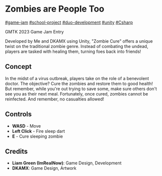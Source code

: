 # Zombies are People Too

[#game-jam](#) [#school-project](#) [#duo-development](#) [#unity](#) [#Csharp](#)

GMTK 2023 Game Jam Entry

Developed by Me and DKAMX using Unity, "Zombie Cure" offers a unique twist on the traditional zombie genre. Instead of combating the undead, players are tasked with healing them, turning foes back into friends!

## Concept

In the midst of a virus outbreak, players take on the role of a benevolent doctor. The objective? Cure the zombies and restore them to good health! But remember, while you're out trying to save some, make sure others don't see you as their next meal. Fortunately, once cured, zombies cannot be reinfected. And remember, no casualties allowed!

## Controls

-   **WASD** - Move
-   **Left Click** - Fire sleep dart
-   **E** - Cure sleeping zombie

## Credits

-   **Liam Green (ImRealNow)**: Game Design, Development <!-- Add your contributions -->
-   **DKAMX**: Game Design, Artwork <!-- Add DKAMX's contributions -->
